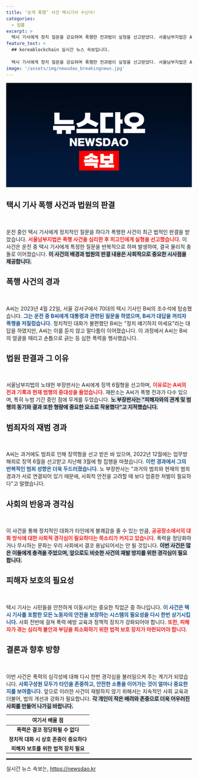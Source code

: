 ```yaml
---
title: ‘승객 폭행’ 사건 택시기사 수난사! 
categories:
  - 법률
excerpt: >
  택시 기사에게 정치 질문을 강요하며 폭행한 전과범이 실형을 선고받았다. 서울남부지법은 A씨에게 징역 6개월을 판결하며, 누범으로 인한 범죄의 심각성을 강조했다. 이 사건의 전말을 확인해보세요!
feature_text: >
  ## koreablockchain 실시간 뉴스 속보입니다.

  택시 기사에게 정치 질문을 강요하며 폭행한 전과범이 실형을 선고받았다. 서울남부지법은 A씨에게 징역 6개월을 판결하며, 누범으로 인한 범죄의 심각성을 강조했다. 이 사건의 전말을 확인해보세요!
image: '/assets/img/newsdao_breakingnews.jpg'
---
```


<p><img src="/assets/img/newsdao_breakingnews.jpg" alt="koreablockchain 속보" /></p>

<h2 data-ke-size="size26">택시 기사 폭행 사건과 법원의 판결</h2>

<p data-ke-size="size16">&nbsp;</p>

<p>운전 중인 택시 기사에게 정치적인 질문을 하다가 폭행한 사건이 최근 법적인 판결을 받았습니다. <b><span style="color: #ee2323;">서울남부지법은 폭행 사건을 심리한 후 피고인에게 실형을 선고했습니다.</span></b> 이 사건은 운전 중 택시 기사에게 특정한 질문을 반복적으로 하며 발생하여, 결국 물리적 충돌로 이어졌습니다. <b><span style="background-color: #21538527;">이 사건의 배경과 법원의 판결 내용은 사회적으로 중요한 시사점을 제공합니다.</span></b></p>

<h2 data-ke-size="size26">폭행 사건의 경과</h2>

<p data-ke-size="size16">&nbsp;</p>

<p>A씨는 2023년 4월 22일, 서울 강서구에서 70대의 택시 기사인 B씨의 조수석에 탑승했습니다. <b><span style="color: #1a5490;">그는 운전 중 B씨에게 대통령과 관련된 질문을 하였으며, B씨가 대답을 꺼리자 폭행을 저질렀습니다.</span></b> 정치적인 대화가 불편했던 B씨는 "정치 얘기하지 마세요"라는 대답을 하였지만, A씨는 이를 듣지 않고 말다툼이 이어졌습니다. 이 과정에서 A씨는 B씨의 얼굴을 때리고 손톱으로 긁는 등 심한 폭력을 행사했습니다.</p>

<h2 data-ke-size="size26">법원 판결과 그 이유</h2>

<p data-ke-size="size16">&nbsp;</p>

<p>서울남부지법의 노태헌 부장판사는 A씨에게 징역 6월형을 선고하며, <b><span style="color: #ee2323;">이유로는 A씨의 전과 기록과 현재 범행의 중대성을 들었습니다.</span></b> 재판소는 A씨가 폭행 전과가 다수 있으며, 특히 누범 기간 중인 점에 무게를 두었습니다. <b><span style="background-color: #21538527;">노 부장판사는 "피해자와의 관계 및 범행의 동기와 결과 또한 형량에 중요한 요소로 작용했다"고 지적했습니다.</span></b></p>

<h2 data-ke-size="size26">범죄자의 재범 경과</h2>

<p data-ke-size="size16">&nbsp;</p>

<p>A씨는 과거에도 범죄로 인해 징역형을 선고 받은 바 있으며, 2022년 12월에는 업무방해죄로 징역 6월을 선고받고 지난해 3월에 형 집행을 마쳤습니다. <b><span style="color: #1a5490;">이런 경과에서 그의 반복적인 범죄 성향은 더욱 두드러졌습니다.</span></b> 노 부장판사는 "과거의 범죄와 현재의 범죄 경과가 서로 연결되어 있기 때문에, 사회적 안전을 고려할 때 보다 엄중한 처벌이 필요하다"고 말했습니다.</p>

<h2 data-ke-size="size26">사회의 반응과 경각심</h2>

<p data-ke-size="size16">&nbsp;</p>

<p>이 사건을 통해 정치적인 대화가 타인에게 불쾌감을 줄 수 있는 만큼, <b><span style="color: #ee2323;">공공장소에서의 대화 방식에 대한 사회적 경각심이 필요하다는 목소리가 커지고 있습니다.</span></b> 폭력을 정당화하거나 무시하는 문화는 우리 사회에서 결코 용납되어서는 안 될 것입니다. <b><span style="background-color: #21538527;">이번 사건은 많은 이들에게 충격을 주었으며, 앞으로도 비슷한 사건의 재발 방지를 위한 경각심이 필요합니다.</span></b></p>

<h2 data-ke-size="size26">피해자 보호의 필요성</h2>

<p data-ke-size="size16">&nbsp;</p>

<p>택시 기사는 시민들을 안전하게 이동시키는 중요한 직업군 중 하나입니다. <b><span style="color: #1a5490;">이 사건은 택시 기사를 포함한 모든 노동자의 안전을 보장하는 시스템의 필요성을 다시 한번 상기시킵니다.</span></b> 사회 전반에 걸쳐 폭력 예방 교육과 정책적 장치가 강화되어야 합니다. <b><span style="color: #ee2323;">또한, 피해자가 겪는 심리적 불안과 부담을 최소화하기 위한 법적 보호 장치가 마련되어야 합니다.</span></b></p>

<h2 data-ke-size="size26">결론과 향후 방향</h2>

<p data-ke-size="size16">&nbsp;</p>

<p>이번 사건은 폭력의 심각성에 대해 다시 한번 경각심을 불러일으켜 주는 계기가 되었습니다. <b><span style="color: #1a5490;">사회구성원 모두가 타인을 존중하고, 안전한 소통을 이어가는 것이 얼마나 중요한지를 보여줍니다.</span></b> 앞으로 이러한 사건이 재발하지 않기 위해서는 지속적인 사회 교육과 더불어, 법의 개선과 강화가 필요합니다. <b><span style="background-color: #21538527;">각 개인이 작은 배려와 존중으로 더욱 어우러진 사회를 만들어 나가길 바랍니다.</span></b></p>

<table style="width: 100%;">
    <thead>
        <tr>
            <th style="text-align: center;">여기서 배울 점</th>
        </tr>
    </thead>
    <tbody>
        <tr>
            <td style="text-align: center; height: 17px;"><b>폭력은 결코 정당화될 수 없다</b></td>
        </tr>
        <tr>
            <td style="text-align: center; height: 17px;"><b>정치적 대화 시 상호 존중이 중요하다</b></td>
        </tr>
        <tr>
            <td style="text-align: center; height: 17px;"><b>피해자 보호를 위한 법적 장치 필요</b></td>
        </tr>
    </tbody>
</table>

<hr style="border: 1px solid #000000;">
실시간 뉴스 속보는, <a href="https://newsdao.kr" rel="dofollow">https://newsdao.kr</a>


